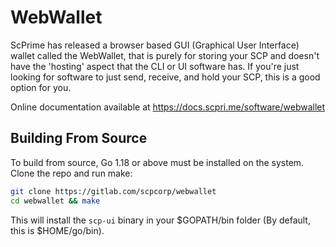 # WebWallet

ScPrime has released a browser based GUI (Graphical User Interface) wallet called the WebWallet, that is purely for storing your SCP and doesn't have the 'hosting' aspect that the CLI or UI software has. If you're just looking for software to just send, receive, and hold your SCP, this is a good option for you.

Online documentation available at https://docs.scpri.me/software/webwallet

## Building From Source

To build from source, Go 1.18 or above must be installed on the system. Clone the repo and run make:

```sh
git clone https://gitlab.com/scpcorp/webwallet
cd webwallet && make
```
This will install the `scp-ui` binary in your $GOPATH/bin folder (By default, this is $HOME/go/bin).

